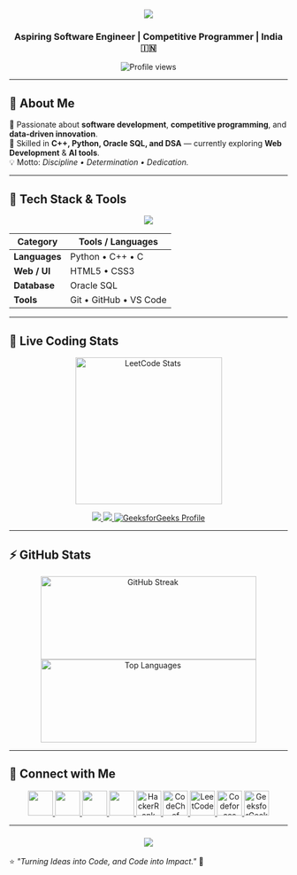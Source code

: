 <h1 align="center">
  <img src="https://readme-typing-svg.herokuapp.com?font=Righteous&size=35&pause=1000&color=gradient&center=true&vCenter=true&width=600&height=70&lines=Welcome+to+My+GitHub+Profile!;I'm+Venkata+Gopi+Ravulapalli!;I+💖+Coding+and+Problem+Solving!;Always+Learning+New+Tech!"/>
</h1>

<h3 align="center">Aspiring Software Engineer | Competitive Programmer | India 🇮🇳</h3>

<p align="center">
  <img src="https://komarev.com/ghpvc/?username=Gopi-27&label=Profile%20Views&color=ff69b4&style=flat" alt="Profile views" />
</p>

---

## 👋 About Me

🚀 Passionate about **software development**, **competitive programming**, and **data-driven innovation**.  
🎯 Skilled in **C++, Python, Oracle SQL, and DSA** — currently exploring **Web Development** & **AI tools**.  
💡 Motto: *Discipline • Determination • Dedication.*

---

## 🧠 Tech Stack & Tools

<p align="center">
  <img src="https://skillicons.dev/icons?i=python,cpp,c,html,css,oracle,git,github,vscode" />
</p>

| Category | Tools / Languages |
|---|---|
| **Languages** | Python • C++ • C |
| **Web / UI** | HTML5 • CSS3 |
| **Database** | Oracle SQL |
| **Tools** | Git • GitHub • VS Code |

---

## 🧮 Live Coding Stats

<p align="center">
  <img src="https://leetcard.jacoblin.cool/Gopi_2703?theme=unicorn&font=Righteous&ext=contest&animation=true" height="265" alt="LeetCode Stats"/>
</p>

<p align="center">
  <a href="https://www.codechef.com/users/Gopi_270306" target="_blank">
    <img src="https://img.shields.io/badge/CodeChef-gopi__270306-955251?style=for-the-badge&logo=codechef&logoColor=white"/>
  </a>
  <a href="https://codeforces.com/profile/Gopi_270306" target="_blank">
    <img src="https://img.shields.io/badge/Codeforces-Gopi__270306-1F8ACB?style=for-the-badge&logo=codeforces&logoColor=white"/>
  </a>
  <a href="https://auth.geeksforgeeks.org/user/Gopi_270306" target="_blank">
    <img src="https://img.shields.io/badge/GeeksforGeeks-Gopi__270306-0F9D58?style=for-the-badge&logo=geeksforgeeks&logoColor=white"      alt="GeeksforGeeks Profile"/>
  </a>
</p>


---

## ⚡ GitHub Stats

<p align="center">
  <img width="390" height = "150" src="https://github-readme-streak-stats-salesp07.vercel.app/?user=Gopi-27&count_private=true&theme=react&border_radius=10" alt="GitHub Streak"/>
  <img width="390" height = "150" src="https://github-readme-stats-salesp07.vercel.app/api/top-langs/?username=Gopi-27&hide=HTML&langs_count=8&layout=compact&theme=react&border_radius=10" alt="Top Languages"/>
</p>

---

## 💬 Connect with Me  


<p align="center">
  <!-- 🌐 Professional & Social Profiles -->
  <a href="https://github.com/Gopi-27" target="_blank">
    <img src="https://skillicons.dev/icons?i=github" width="45"/>
  </a>
  <a href="https://linkedin.com/in/gopi-ravulapalli" target="_blank">
    <img src="https://skillicons.dev/icons?i=linkedin" width="45"/>
  </a>
  <a href="mailto:gopiyadav4788@gmail.com" target="_blank">
    <img src="https://skillicons.dev/icons?i=gmail" width="45"/>
  </a>
  <a href="https://instagram.com/" target="_blank">
    <img src="https://skillicons.dev/icons?i=instagram" width="45"/>
  </a>
  
  <!-- 💻 Coding Profiles -->
  <a href="https://www.hackerrank.com/Gopi_270306" target="_blank">
    <img src="https://raw.githubusercontent.com/rahuldkjain/github-profile-readme-generator/master/src/images/icons/Social/hackerrank.svg" width="45" title="HackerRank"/>
  </a>
  <a href="https://www.codechef.com/users/Gopi_270306" target="_blank">
    <img src="https://cdn.jsdelivr.net/npm/simple-icons@3.1.0/icons/codechef.svg" width="45" title="CodeChef"/>
  </a>
  <a href="https://leetcode.com/u/Gopi_2703" target="_blank">
    <img src="https://raw.githubusercontent.com/rahuldkjain/github-profile-readme-generator/master/src/images/icons/Social/leet-code.svg" width="45" title="LeetCode"/>
  </a>
  <a href="https://codeforces.com/profile/Gopi_270306" target="_blank">
    <img src="https://raw.githubusercontent.com/rahuldkjain/github-profile-readme-generator/master/src/images/icons/Social/codeforces.svg" width="45" title="Codeforces"/>
  </a>
  <a href="https://auth.geeksforgeeks.org/user/Gopi_270306" target="_blank">
    <img src="https://raw.githubusercontent.com/rahuldkjain/github-profile-readme-generator/master/src/images/icons/Social/geeks-for-geeks.svg" width="45" title="GeeksforGeeks"/>
  </a>
</p>


---

<h3 align="center">
  <img src="https://readme-typing-svg.herokuapp.com?font=Indie+Flower&size=28&color=00F0FF&center=true&width=600&lines=“Dream+Big,+Code+Smart,+Stay+Humble.”;“Every+Bug+Teaches+Something+New.”"/>
</h3>

⭐ *"Turning Ideas into Code, and Code into Impact."* 🚀
